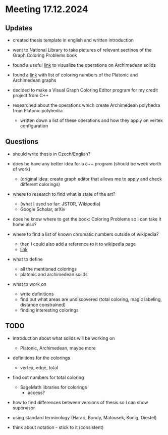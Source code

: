 # Meeting 17.12.2024

## Updates 

- created thesis template in english and written introduction

- went to National Library to take pictures of relevant sectinos of the Graph Coloring Problems book

- found a useful [link](https://polyhedra.tessera.li/) to visualize the operations on Archimedean solids

- found a [link](https://en.wikipedia.org/wiki/List_of_graphs_by_edges_and_vertices) with list of coloring numbers of the Platonic and Archimedean graphs

- decided to make a Visual Graph Coloring Editor program for my credit project from C++

- researched about the operations which create Archimedean polyhedra from Platonic polyhedra
  - written down a list of these operations and how they apply on vertex configuration

## Questions

- should write thesis in Czech/English?

- does he have any better idea for a c++ program (should be week worth of work)
  - (original idea: create graph editor that allows me to apply and check different colorings)

- where to research to find what is state of the art?
  - (what I used so far: JSTOR, Wikipedia)
  - Google Scholar, arXiv

- does he know where to get the book: Coloring Problems so I can take it home also?

- where to find a list of known chromatic numbers outside of wikipedia?
  - then I could also add a reference to it to wikipedia page
  - [link](https://en.wikipedia.org/wiki/List_of_graphs_by_edges_and_vertices)

- what to define
  - all the mentioned colorings
  - platonic and archimedean solids

- what to work on 
  - write definitions
  - find out what areas are undiscovered (total coloring, magic labeling, distance constrained)
  - finding interesting colorings

## TODO

- introduction about what solids will be working on
  - Platonic, Archimedean, maybe more
- definitions for the colorings
  - vertex, edge, total

- find out numbers for total coloring
  - SageMath libraries for colorings
    - access?

- how to find differences between versions of thesis so I can show supervisor

- using standard terminology (Harari, Bondy, Matousek, Konig, Diestel)

- think about notation - stick to it (consistent)